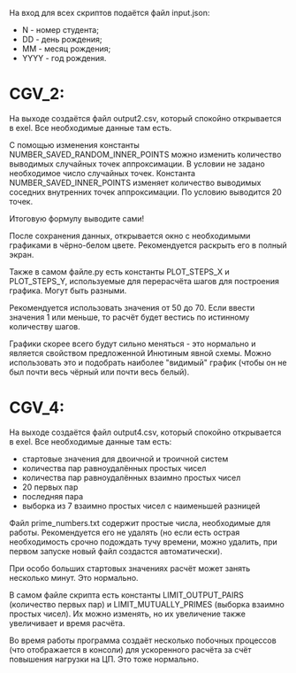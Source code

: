 На вход для всех скриптов подаётся файл input.json:
- N - номер студента;
- DD - день рождения;
- MM - месяц рождения;
- YYYY - год рождения.

# CGV_2:

На выходе создаётся файл output2.csv, который спокойно открывается в exel. 
Все необходимые данные там есть.

С помощью изменения константы NUMBER_SAVED_RANDOM_INNER_POINTS можно изменить количество
выводимых случайных точек аппроксимации. В условии не задано необходимое число случайных точек.
Константа NUMBER_SAVED_INNER_POINTS изменяет количество выводимых соседних внутренних точек аппроксимации.
По условию выводится 20 точек.

Итоговую формулу выводите сами!

После сохранения данных, открывается окно с необходимыми графиками в
чёрно-белом цвете.
Рекомендуется раскрыть его в полный экран.

Также в самом файле.py есть константы PLOT_STEPS_X и PLOT_STEPS_Y,
используемые для перерасчёта шагов для построения графика.
Могут быть разными.

Рекомендуется использовать значения от 50 до 70.
Если ввести значения 1 или меньше, то расчёт будет вестись по истинному 
количеству шагов. 

Графики скорее всего будут сильно меняться - это нормально и является
свойством предложенной Инютиным явной схемы.
Можно использовать это и подобрать наиболее "видимый" график
(чтобы он не был почти весь чёрный или почти весь белый).

# CGV_4:

На выходе создаётся файл output4.csv, который спокойно открывается в exel. 
Все необходимые данные там есть:
- стартовые значения для двоичной и троичной систем
- количества пар равноудалённых простых чисел
- количества пар равноудалённых взаимно простых чисел
- 20 первых пар
- последняя пара
- выборка из 7 взаимно простых чисел с наименьшей разницей

Файл prime_numbers.txt содержит простые числа, необходимые для работы.
Рекомендуется его не удалять (но если есть острая необходимость срочно
подождать тучу времени, можно удалить, при первом запуске новый файл
создастся автоматически).

При особо больших стартовых значениях расчёт может занять несколько
минут. Это нормально.

В самом файле скрипта есть константы LIMIT_OUTPUT_PAIRS 
(количество первых пар) и LIMIT_MUTUALLY_PRIMES
(выборка взаимно простых чисел). Их можно изменять, но их увеличение
также увеличивает и время расчёта.

Во время работы программа создаёт несколько побочных процессов
(что отображается в консоли) для ускоренного расчёта за счёт 
повышения нагрузки на ЦП. Это тоже нормально.